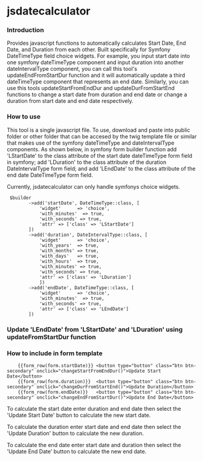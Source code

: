 # jsdatecalculator
<h3>Introduction</h3>

<p>Provides javascript functions to automatically calculates Start Date, End Date, and Duration from each other. Built specifically for Symfony DateTimeType field choice widgets. For example, you input start date into one symfony dateTimeType component and input duration into another dateIntervalType component, you can call this tool's updateEndFromStartDur function and it will automatically update a third dateTimeType component that represents an end date. Similarly, you can use this tools updateStartFromEndDur and updateDurFromStartEnd functions to change a start date from duration and end date or change a duration from start date and end date respectively.</p>

<h3>How to use</h3>

<p>This tool is a single javascript file. To use, download and paste into public folder or other folder that can be accesed by the twig template file or similar that makes use of the symfony dateTimeType and dateIntervalType components. As shown below, in symfony form builder function add 'LStartDate' to the class attribute of the start date dateTimeType form field in symfony; add 'LDuration' to the class attribute of the duration DateIntervalType form field; and add 'LEndDate' to the class attribute of the end date DateTimeType form field.</p>

<p>Currently, jsdatecalculator can only handle symfonys choice widgets.</p>

     $builder
            ->add('startDate', DateTimeType::class, [
                'widget'      => 'choice',
                'with_minutes'  => true,
                'with_seconds' => true,
                'attr' => ['class' => 'LStartDate']
            ])
            ->add('duration', DateIntervalType::class, [
                'widget'      => 'choice',
                'with_years'  => true,
                'with_months' => true,
                'with_days'   => true,
                'with_hours'  => true,
                'with_minutes' => true,
                'with_seconds' => true,
                'attr' => ['class' => 'LDuration']
                ])
            ->add('endDate', DateTimeType::class, [
                'widget'      => 'choice',
                'with_minutes'  => true,
                'with_seconds' => true,
                'attr' => ['class' => 'LEndDate']
            ])
           
<h3>Update 'LEndDate' from 'LStartDate' and 'LDuration' using updateFromStartDur function</h3>

<h3>How to include in form template</h3>
      
        {{form_row(form.startDate)}} <button type="button" class="btn btn-secondary" onclick="changeStartFromEndDur()">Update Start Date</button>
        {{form_row(form.duration)}}  <button type="button" class="btn btn-secondary" onclick="changeDurFromStartEnd()">Update Duration</button>                       
        {{form_row(form.endDate)}}   <button type="button" class="btn btn-secondary" onclick="changeEndFromStartDur()">Update End Date</button>


<p>To calculate the start date enter duration and end date then select the 'Update Start Date' button to calculate the new start date.</p>
<p>To calculate the duration enter start date and end date then select the 'Update Duration' button to calculate the new duration.</p>
<p>To calculate the end date enter start date and duration then select the 'Update End Date' button to calculate the new end date.</p>
     
